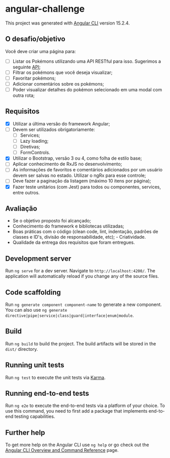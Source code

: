 # angular-challenge

This project was generated with [Angular CLI](https://github.com/angular/angular-cli) version 15.2.4.

## O desafio/objetivo
Você deve criar uma página para:
- [ ] Listar os Pokémons utilizando uma API RESTful para isso. Sugerimos a seguinte [API](https://pokeapi.co/docsv2);
- [ ] Filtrar os pokémons que você deseja visualizar;
- [ ] Favoritar pokémons;
- [ ] Adicionar comentários sobre os pokémons;
- [ ] Poder visualizar detalhes do pokémon selecionado em uma modal com outra rota;

## Requisitos
- [x]  Utilizar a última versão do framework Angular;
- [ ]  Devem ser utilizados obrigatoriamente:
    - [ ]  Services;
    - [ ]  Lazy loading;
    - [ ]  Diretivas;
    - [ ]  FormControls.
- [x]  Utilizar o Bootstrap, versão 3 ou 4, como folha de estilo base;
- [ ]  Aplicar conhecimento de RxJS no desenvolvimento;
- [ ]  As informações de favoritos e comentários adicionados por um usuário devem ser salvas no estado. Utilizar o ngRx para esse controle;
- [ ]  Deve fazer a paginação da listagem (máximo 10 itens por página);
- [x]  Fazer teste unitários (com Jest) para todos ou componentes, services, entre outros.

## Avaliação
- Se o objetivo proposto foi alcançado;
- Conhecimento do framework e bibliotecas utilizadas;
- Boas práticas com o código (clean code, lint, indentação, padrões de classes e ID's, divisão de responsabilidade, etc); - Criatividade.
- Qualidade da entrega dos requisitos que foram entregues.

## Development server

Run `ng serve` for a dev server. Navigate to `http://localhost:4200/`. The application will automatically reload if you change any of the source files.

## Code scaffolding

Run `ng generate component component-name` to generate a new component. You can also use `ng generate directive|pipe|service|class|guard|interface|enum|module`.

## Build

Run `ng build` to build the project. The build artifacts will be stored in the `dist/` directory.

## Running unit tests

Run `ng test` to execute the unit tests via [Karma](https://karma-runner.github.io).

## Running end-to-end tests

Run `ng e2e` to execute the end-to-end tests via a platform of your choice. To use this command, you need to first add a package that implements end-to-end testing capabilities.

## Further help

To get more help on the Angular CLI use `ng help` or go check out the [Angular CLI Overview and Command Reference](https://angular.io/cli) page.
